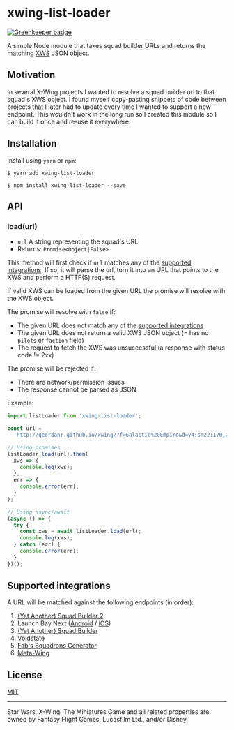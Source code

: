 # xwing-list-loader

[![Greenkeeper badge](https://badges.greenkeeper.io/guidokessels/xwing-list-loader.svg)](https://greenkeeper.io/)

A simple Node module that takes squad builder URLs and returns the matching [XWS](https://github.com/elistevens/xws-spec) JSON object.

## Motivation

In several X-Wing projects I wanted to resolve a squad builder url to that squad's XWS object. I found myself copy-pasting snippets of code between projects that I later had to update every time I wanted to support a new endpoint. This wouldn't work in the long run so I created this module so I can build it once and re-use it everywhere.

## Installation

Install using `yarn` or `npm`:

```
$ yarn add xwing-list-loader
```

```
$ npm install xwing-list-loader --save
```

## API

### load(url)

- `url` A string representing the squad's URL
- Returns: `Promise<Object|False>`

This method will first check if `url` matches any of the [supported integrations](#supported-integrations). If so, it will parse the url, turn it into an URL that points to the XWS and perform a HTTP(S) request.

If valid XWS can be loaded from the given URL the promise will resolve with the XWS object.

The promise will resolve with `false` if:

- The given URL does not match any of the [supported integrations](#supported-integrations)
- The given URL does not return a valid XWS JSON object (= has no `pilots` or `faction` field)
- The request to fetch the XWS was unsuccessful (a response with status code != 2xx)

The promise will be rejected if:

- There are network/permission issues
- The response cannot be parsed as JSON

Example:

```js
import listLoader from 'xwing-list-loader';

const url =
  'http://geordanr.github.io/xwing/?f=Galactic%20Empire&d=v4!s!22:170,243:23:25:U.124&sn=Squad%20Example&obs=';

// Using promises
listLoader.load(url).then(
  xws => {
    console.log(xws);
  },
  err => {
    console.error(err);
  }
);

// Using async/await
(async () => {
  try {
    const xws = await listLoader.load(url);
    console.log(xws);
  } catch (err) {
    console.error(err);
  }
})();
```

## Supported integrations

A URL will be matched against the following endpoints (in order):

1. [(Yet Another) Squad Builder 2](http://raithos.github.io/)
2. Launch Bay Next ([Android](https://play.google.com/store/apps/details?id=com.launchbaynext&hl=en) / [iOS](https://apps.apple.com/us/app/launch-bay-next/id1422488966))
3. [(Yet Another) Squad Builder](http://geordanr.github.io/xwing)
4. [Voidstate](http://xwing-builder.co.uk/build)
5. [Fab's Squadrons Generator](http://x-wing.fabpsb.net/)
6. [Meta-Wing](http://meta-wing.com/)

## License

[MIT](http://guidokessels.mit-license.org/)

---

Star Wars, X-Wing: The Miniatures Game and all related properties are owned by Fantasy Flight Games, Lucasfilm Ltd., and/or Disney.
